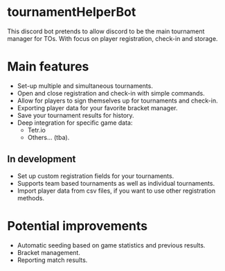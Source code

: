 # **tournamentHelperBot**

 This discord bot pretends to allow discord to be the main tournament manager for TOs. With focus on player registration, check-in and storage.

# Main features

- Set-up multiple and simultaneous tournaments.
- Open and close registration and check-in with simple commands.
- Allow for players to sign themselves up for tournaments and check-in.
- Exporting player data for your favorite bracket manager.
- Save your tournament results for history.
- Deep integration for specific game data:
  - Tetr.io
  - Others... (tba).

## In development

- Set up custom registration fields for your tournaments.
- Supports team based tournaments as well as individual tournaments. 
- Import player data from csv files, if you want to use other registration methods. 

# Potential improvements

- Automatic seeding based on game statistics and previous results.
- Bracket management.
- Reporting match results.
